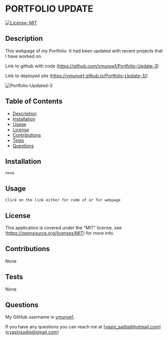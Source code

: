 
# PORTFOLIO UPDATE

 
  [![License: MIT](https://img.shields.io/badge/License-MIT-yellow)](https://opensource.org/licenses/MIT)
  

  ## Description

  This webpage of my Portfolio. It had been updated with recent projects that I have worked on

 Link to github with code (https://github.com/ymunye1/Portfolio-Update-3)

 Link to deployed site (https://ymunye1.github.io/Portfolio-Update-3/) 

  ![Portfolio-Updated-3](https://user-images.githubusercontent.com/90288817/160930487-8766d685-3783-40a2-91c0-38c010c24dcb.gif)


  ## Table of Contents

  * [Description](#description)
  * [Installation](#installation)
  * [Usage](#usage)
  * [License](#license)
  * [Contributions](#contributions)
  * [Tests](#tests)
  * [Questions](#questions)
 
  ## Installation

```
none
```
## Usage 
```
Click on the link either for code of or for webpage
```

  ## License

  This application is covered under the "MIT" license, see (https://opensource.org/licenses/MIT) for more info.
  

  ## Contributions

  None


  ## Tests

  None
 

  ## Questions  
  
  My GitHub username is [ymunye1](https://github.com/ymunye1).

  If you have any questions you can reach me at [yasin_sadiq@hotmail.com] (cyasinsadiq@gmail.com)
  


